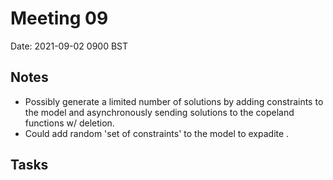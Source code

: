 # Meeting 09
Date: 2021-09-02 0900 BST

## Notes
- Possibly generate a limited number of solutions by adding constraints to the model and asynchronously sending solutions to the copeland functions w/ deletion.
- Could add random 'set of constraints' to the model to expadite .
## Tasks